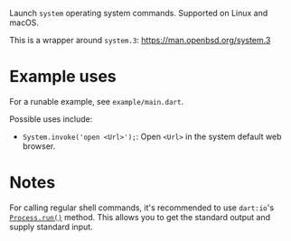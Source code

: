 Launch `system` operating system commands. Supported on Linux and macOS.

This is a wrapper around `system.3`: https://man.openbsd.org/system.3

# Example uses

For a runable example, see `example/main.dart`.

Possible uses include:

* `System.invoke('open <Url>');`: Open `<Url>` in the system default web browser.

# Notes

For calling regular shell commands, it's recommended to use `dart:io`'s
[`Process.run()`](https://api.dartlang.org/stable/2.5.2/dart-io/Process-class.html)
method. This allows you to get the standard output and supply standard input.